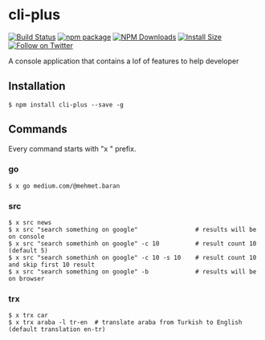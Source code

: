 # cli-plus

[![Build Status](https://travis-ci.org/mbrn/cli-plus.svg?branch=master)](https://travis-ci.org/mbrn/cli-plus)
[![npm package](https://img.shields.io/npm/v/cli-plus/latest.svg)](https://www.npmjs.com/package/cli-plus)
[![NPM Downloads](https://img.shields.io/npm/dm/cli-plus.svg?style=flat)](https://npmcharts.com/compare/cli-plus?minimal=true)
[![Install Size](https://packagephobia.now.sh/badge?p=cli-plus)](https://packagephobia.now.sh/result?p=cli-plus)
[![Follow on Twitter](https://img.shields.io/twitter/follow/baranmehmet.svg?label=follow+baranmehmet)](https://twitter.com/baranmehmet)

A console application that contains a lof of features to help developer

## Installation
    $ npm install cli-plus --save -g

## Commands
Every command starts with "x " prefix. 

### go
    $ x go medium.com/@mehmet.baran
   
### src
    $ x src news
    $ x src "search something on google"                # results will be on console   
    $ x src "search somethinh on google" -c 10          # result count 10 (default 5)
    $ x src "search somethinh on google" -c 10 -s 10    # result count 10 and skip first 10 result   
    $ x src "search something on google" -b             # results will be on browser 
   
### trx
    $ x trx car
    $ x trx araba -l tr-en  # translate araba from Turkish to English (default translation en-tr)
